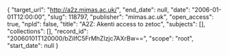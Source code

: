 {
  "target_url": "http://a2z.mimas.ac.uk/", 
  "end_date": null, 
  "date": "2006-01-01T12:00:00", 
  "slug": 118797, 
  "publisher": "mimas.ac.uk", 
  "open_access": true, 
  "npld": false, 
  "title": "A2Z: Akenti access to zetoc", 
  "subjects": [], 
  "collections": [], 
  "record_id": "20060101T120000/bZiIfC5FrMhZlzjc7AXrBw==", 
  "scope": "root", 
  "start_date": null
}

